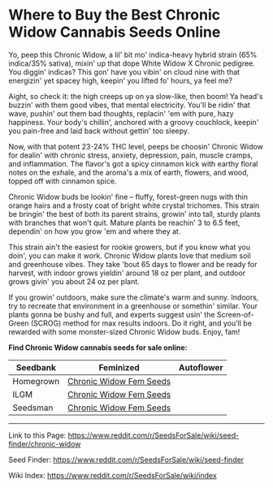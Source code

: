 # Where to Buy the Best Chronic Widow Cannabis Seeds Online

Yo, peep this Chronic Widow, a lil' bit mo' indica-heavy hybrid strain (65% indica/35% sativa), mixin' up that dope White Widow X Chronic pedigree. You diggin' indicas? This gon' have you vibin' on cloud nine with that energizin' yet spacey high, keepin' you lifted fo' hours, ya feel me?

Aight, so check it: the high creeps up on ya slow-like, then boom! Ya head's buzzin' with them good vibes, that mental electricity. You'll be ridin' that wave, pushin' out them bad thoughts, replacin' 'em with pure, hazy happiness. Your body's chillin', anchored with a groovy couchlock, keepin' you pain-free and laid back without gettin' too sleepy.

Now, with that potent 23-24% THC level, peeps be choosin' Chronic Widow for dealin' with chronic stress, anxiety, depression, pain, muscle cramps, and inflammation. The flavor's got a spicy cinnamon kick with earthy floral notes on the exhale, and the aroma's a mix of earth, flowers, and wood, topped off with cinnamon spice.

Chronic Widow buds be lookin' fine – fluffy, forest-green nugs with thin orange hairs and a frosty coat of bright white crystal trichomes. This strain be bringin' the best of both its parent strains, growin' into tall, sturdy plants with branches that won't quit. Mature plants be reachin' 3 to 6.5 feet, dependin' on how you grow 'em and where they at.

This strain ain't the easiest for rookie growers, but if you know what you doin', you can make it work. Chronic Widow plants love that medium soil and greenhouse vibes. They take 'bout 65 days to flower and be ready for harvest, with indoor grows yieldin' around 18 oz per plant, and outdoor grows givin' you about 24 oz per plant.

If you growin' outdoors, make sure the climate's warm and sunny. Indoors, try to recreate that environment in a greenhouse or somethin' similar. Your plants gonna be bushy and full, and experts suggest usin' the Screen-of-Green (SCROG) method for max results indoors. Do it right, and you'll be rewarded with some monster-sized Chronic Widow buds. Enjoy, fam!

**Find Chronic Widow cannabis seeds for sale online:**

| Seedbank  | Feminized | Autoflower |
|-----------|-----------|------------|
| Homegrown | [Chronic Widow Fem Seeds](https://homegrowncannabisco.com/products/chronic-widow-feminized-marijuana-seeds?a_aid=sale) |  |
| ILGM      | [Chronic Widow Fem Seeds](https://ilgm.com/products/chronic-widow-feminized-seeds?aff=2191) |  |
| Seedsman  | [Chronic Widow Fem Seeds](https://www.seedsman.com/chronic-feminised-seeds-srs?a_aid=56f632ea3916c) |  |

___

Link to this Page: https://www.reddit.com/r/SeedsForSale/wiki/seed-finder/chronic-widow

Seed Finder: https://www.reddit.com/r/SeedsForSale/wiki/seed-finder

Wiki Index: https://www.reddit.com/r/SeedsForSale/wiki/index
